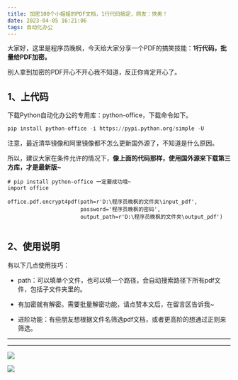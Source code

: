 ```yaml
---
title: 加密100个小姐姐的PDF文档，1行代码搞定，网友：快男！
date: 2023-04-05 16:21:06
tags: 自动化办公
---
```



大家好，这里是程序员晚枫，今天给大家分享一个PDF的搞笑技能：**1行代码，批量给PDF加密。**

别人拿到加密的PDF开心不开心我不知道，反正你肯定开心了。

## 1、上代码

下载Python自动化办公的专用库：python-office，下载命令如下。

```python
pip install python-office -i https://pypi.python.org/simple -U
```
注意，最近清华镜像和阿里镜像都不怎么更新国外源了，不知道是什么原因。

所以，建议大家在条件允许的情况下，**像上面的代码那样，使用国外源来下载第三方库，才是最新版~**
```
# pip install python-office 一定要成功哦~
import office

office.pdf.encrypt4pdf(path=r'D:\程序员晚枫的文件夹\input_pdf',
                       password='程序员晚枫的密码',
                       output_path=r'D:\程序员晚枫的文件夹\output_pdf')
                      
```

## 2、使用说明

有以下几点使用技巧：
- path：可以填单个文件，也可以填一个路径，会自动搜索路径下所有pdf文件，包括子文件夹里的。

- 有加密就有解密。需要批量解密功能，请点赞本文后，在留言区告诉我~

- 进阶功能：有些朋友想根据文件名筛选pdf文档，或者更高阶的想通过正则来筛选。



----


---

![](https://python-office-1300615378.cos.ap-chongqing.myqcloud.com/fuli.jpg)

![](https://article-1300615378.cos.ap-nanjing.myqcloud.com/foot/moyu-web.jpg)